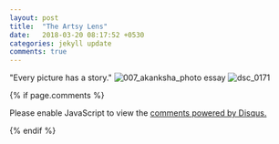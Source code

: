 ```yaml
---
layout: post
title:  "The Artsy Lens"
date:   2018-03-20 08:17:52 +0530
categories: jekyll update
comments: true
---
```



"Every picture has a story."
![007_akanksha_photo essay](https://user-images.githubusercontent.com/36836451/37633458-835570a6-2c18-11e8-856a-f825f59376e7.jpg)
![dsc_0171](https://user-images.githubusercontent.com/36836451/38159082-41188cbe-34bf-11e8-979c-7c536c835635.jpg)


{% if page.comments %}
<div id="disqus_thread"></div>
<script>

/**
*  RECOMMENDED CONFIGURATION VARIABLES: EDIT AND UNCOMMENT THE SECTION BELOW TO INSERT DYNAMIC VALUES FROM YOUR PLATFORM OR CMS.
*  LEARN WHY DEFINING THESE VARIABLES IS IMPORTANT: https://disqus.com/admin/universalcode/#configuration-variables*/
/*
var disqus_config = function () {
this.page.url = PAGE_URL;  // Replace PAGE_URL with your page's canonical URL variable
this.page.identifier = PAGE_IDENTIFIER; // Replace PAGE_IDENTIFIER with your page's unique identifier variable
};
*/
(function() { // DON'T EDIT BELOW THIS LINE
var d = document, s = d.createElement('script');
s.src = 'https://personalblog-7.disqus.com/embed.js';
s.setAttribute('data-timestamp', +new Date());
(d.head || d.body).appendChild(s);
})();
</script>
<noscript>Please enable JavaScript to view the <a href="https://disqus.com/?ref_noscript">comments powered by Disqus.</a></noscript>


{% endif %}

